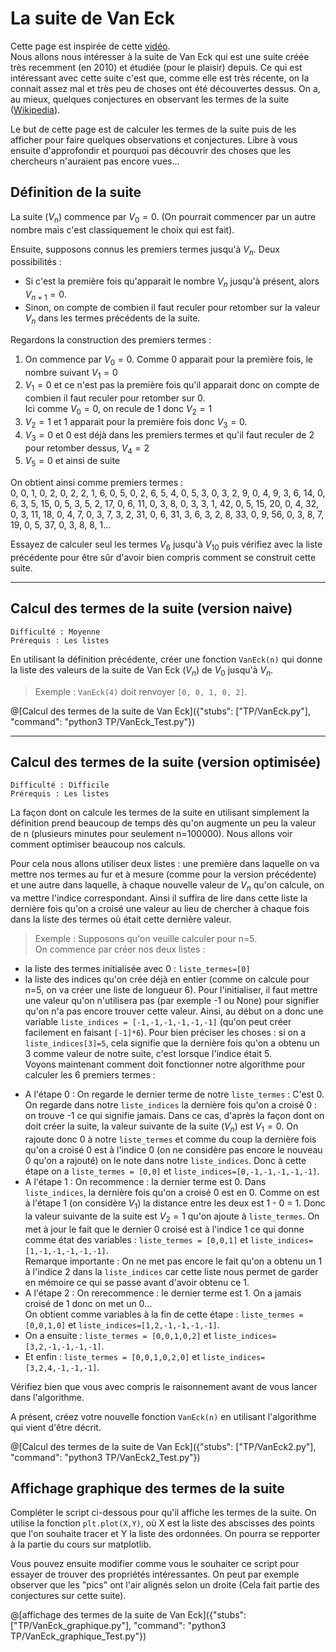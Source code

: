 # La suite de Van Eck

Cette page est inspirée de cette [vidéo](https://www.youtube.com/watch?v=etMJxB-igrc).  
Nous allons nous intéresser à la suite de Van Eck qui est une suite créée très recemment (en 2010) et étudiée (pour le plaisir) depuis. Ce qui est intéressant avec cette suite c'est que, comme elle est très récente, on la connait assez mal et très peu de choses ont été découvertes dessus. On a, au mieux, quelques conjectures en observant les termes de la suite ([Wikipedia](https://en.wikipedia.org/wiki/Van_Eck%27s_sequence)).  

Le but de cette page est de calculer les termes de la suite puis de les afficher pour faire quelques observations et conjectures. Libre à vous ensuite d'approfondir et pourquoi pas découvrir des choses que les chercheurs n'auraient pas encore vues...

## Définition de la suite

La suite $`(V_n)`$ commence par $`V_0=0`$. (On pourrait commencer par un autre nombre mais c'est classiquement le choix qui est fait).

Ensuite, supposons connus les premiers termes jusqu'à $`V_n`$. Deux possibilités : 
- Si c'est la première fois qu'apparait le nombre $`V_n`$ jusqu'à présent, alors $`V_{n+1}=0`$.
- Sinon, on compte de combien il faut reculer pour retomber sur la valeur $`V_n`$ dans les termes précédents de la suite.

Regardons la construction des premiers termes :
1. On commence par $`V_0=0`$. Comme 0 apparait pour la première fois, le nombre suivant $`V_1=0`$
2. $`V_1=0`$ et ce n'est pas la première fois qu'il apparait donc on compte de combien il faut reculer pour retomber sur 0.   
Ici comme $`V_0=0`$, on recule de 1 donc $`V_2=1`$
3. $`V_2=1`$ et 1 apparait pour la première fois donc $`V_3=0`$.
4. $`V_3=0`$ et 0 est déjà dans les premiers termes et qu'il faut reculer de 2 pour retomber dessus, $`V_4=2`$
5. $`V_5=0`$ et ainsi de suite

On obtient ainsi comme premiers termes :  
0, 0, 1, 0, 2, 0, 2, 2, 1, 6, 0, 5, 0, 2, 6, 5, 4, 0, 5, 3, 0, 3, 2, 9, 0, 4, 9, 3, 6, 14, 0, 6, 3, 5, 15, 0, 5, 3, 5, 2, 17, 0, 6, 11, 0, 3, 8, 0, 3, 3, 1, 42, 0, 5, 15, 20, 0, 4, 32, 0, 3, 11, 18, 0, 4, 7, 0, 3, 7, 3, 2, 31, 0, 6, 31, 3, 6, 3, 2, 8, 33, 0, 9, 56, 0, 3, 8, 7, 19, 0, 5, 37, 0, 3, 8, 8, 1...

Essayez de calculer seul les termes $`V_6`$ jusqu'à $`V_{10}`$ puis vérifiez avec la liste précédente pour être sûr d'avoir bien compris comment se construit cette suite.

---

## Calcul des termes de la suite (version naive)
`Difficulté : Moyenne`  
`Prérequis : Les listes`

En utilisant la définition précédente, créer une fonction `VanEck(n)` qui donne la liste des valeurs de la suite de Van Eck $`(V_n)`$ de $`V_0`$ jusqu'à $`V_n`$.

> Exemple : `VanEck(4)` doit renvoyer `[0, 0, 1, 0, 2]`.

@[Calcul des termes de la suite de Van Eck]({"stubs": ["TP/VanEck.py"], "command": "python3 TP/VanEck_Test.py"})

---

## Calcul des termes de la suite (version optimisée)
`Difficulté : Difficile`  
`Prérequis : Les listes`

La façon dont on calcule les termes de la suite en utilisant simplement la définition prend beaucoup de temps dès qu'on augmente un peu la valeur de n (plusieurs minutes pour seulement n=100000). Nous allons voir comment optimiser beaucoup nos calculs.

Pour cela nous allons utiliser deux listes : une première dans laquelle on va mettre nos termes au fur et à mesure (comme pour la version précédente) et une autre dans laquelle, à chaque nouvelle valeur de $`V_n`$ qu'on calcule, on va mettre l'indice correspondant. Ainsi il suffira de lire dans cette liste la dernière fois qu'on a croisé une valeur au lieu de chercher à chaque fois dans la liste des termes où était cette dernière valeur.

> Exemple : Supposons qu'on veuille calculer pour n=5.  
On commence par créer nos deux listes : 
- la liste des termes initialisée avec 0 : `liste_termes=[0]`
- la liste des indices qu'on crée déjà en entier (comme on calcule pour n=5, on va créer une liste de longueur 6). Pour l'initialiser, il faut mettre une valeur qu'on n'utilisera pas (par exemple -1 ou None) pour signifier qu'on n'a pas encore trouver cette valeur. Ainsi, au début on a donc une variable `liste_indices = [-1,-1,-1,-1,-1,-1]` (qu'on peut créer facilement en faisant `[-1]*6`). Pour bien préciser les choses : si on a `liste_indices[3]=5`, cela signifie que la dernière fois qu'on a obtenu un 3 comme valeur de notre suite, c'est lorsque l'indice était 5.  
Voyons maintenant comment doit fonctionner notre algorithme pour calculer les 6 premiers termes :
+ A l'étape 0 : On regarde le dernier terme de notre `liste_termes` : C'est 0. On regarde dans notre `liste_indices` la dernière fois qu'on a croisé 0 : on trouve -1 ce qui signifie jamais. Dans ce cas, d'après la façon dont on doit créer la suite, la valeur suivante de la suite $`(V_n)`$ est $`V_1=0`$. On rajoute donc 0 à notre `liste_termes` et comme du coup la dernière fois qu'on a croisé 0 est à l'indice 0 (on ne considère pas encore le nouveau 0 qu'on a rajouté) on le note dans notre `liste_indices`. 
Donc à cette étape on a `liste_termes = [0,0]` et `liste_indices=[0,-1,-1,-1,-1,-1]`.
+ A l'étape 1 : On recommence : la dernier terme est 0. Dans `liste_indices`, la dernière fois qu'on a croisé 0 est en 0. Comme on est à l'étape 1 (on considère $`V_1`$) la distance entre les deux est 1 - 0 = 1. Donc la valeur suivante de la suite est $`V_2=1`$ qu'on ajoute à `liste_termes`. On met à jour le fait que le dernier 0 croisé est à l'indice 1 ce qui donne comme état des variables : `liste_termes = [0,0,1]` et `liste_indices=[1,-1,-1,-1,-1,-1]`.  
Remarque importante : On ne met pas encore le fait qu'on a obtenu un 1 à l'indice 2 dans la `liste_indices` car cette liste nous permet de garder en mémoire ce qui se passe avant d'avoir obtenu ce 1.
+ A l'étape 2 : On rerecommence : le dernier terme est 1. On a jamais croisé de 1 donc on met un 0...  
On obtient comme variables à la fin de cette étape : `liste_termes = [0,0,1,0]` et `liste_indices=[1,2,-1,-1,-1,-1]`.  
+ On a ensuite : `liste_termes = [0,0,1,0,2]` et `liste_indices=[3,2,-1,-1,-1,-1]`.  
+ Et enfin : `liste_termes = [0,0,1,0,2,0]` et `liste_indices=[3,2,4,-1,-1,-1]`.  

Vérifiez bien que vous avec compris le raisonnement avant de vous lancer dans l'algorithme.

A présent, créez votre nouvelle fonction `VanEck(n)` en utilisant l'algorithme qui vient d'être décrit.

@[Calcul des termes de la suite de Van Eck]({"stubs": ["TP/VanEck2.py"], "command": "python3 TP/VanEck2_Test.py"})

## Affichage graphique des termes de la suite

Compléter le script ci-dessous pour qu'il affiche les termes de la suite. On utilise la fonction `plt.plot(X,Y)`, où X est la liste des abscisses des points que l'on souhaite tracer et Y la liste des ordonnées. On pourra se repporter à la partie du cours sur matplotlib.

Vous pouvez ensuite modifier comme vous le souhaiter ce script pour essayer de trouver des propriétés intéressantes. On peut par exemple observer que les "pics" ont l'air alignés selon un droite (Cela fait partie des conjectures sur cette suite).


@[affichage des termes de la suite de Van Eck]({"stubs": ["TP/VanEck_graphique.py"], "command": "python3 TP/VanEck_graphique_Test.py"})
